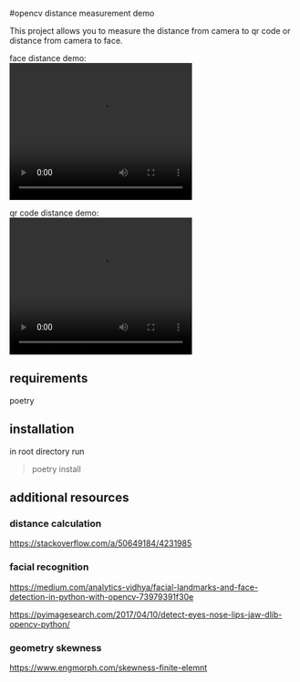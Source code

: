 #opencv distance measurement demo

This project allows you to measure the distance from camera to qr code or distance from camera to face.

face distance demo:  
<video width="320" height="240" controls>
  <source src="docs/face_distance_demo.mp4" type="video/mp4">
</video>

qr code distance demo:  
<video width="320" height="240" controls>
  <source src="docs/qr_code_distance_demo.mp4" type="video/mp4">
</video>


## requirements
poetry 

## installation
in root directory run 
> poetry install

## additional resources
### distance calculation
https://stackoverflow.com/a/50649184/4231985
### facial recognition
https://medium.com/analytics-vidhya/facial-landmarks-and-face-detection-in-python-with-opencv-73979391f30e

https://pyimagesearch.com/2017/04/10/detect-eyes-nose-lips-jaw-dlib-opencv-python/

### geometry skewness

https://www.engmorph.com/skewness-finite-elemnt